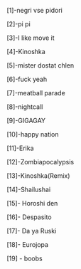 [1]-negri vse pidori

[2]-pi pi

[3]-I like move it

[4]-Kinoshka

[5]-mister dostat chlen

[6]-fuck yeah

[7]-meatball parade

[8]-nightcall

[9]-GIGAGAY

[10]-happy nation

[11]-Erika

[12]-Zombiapocalypsis

[13]-Kinoshka(Remix)

[14]-Shailushai

[15]- Horoshi den

[16]- Despasito

[17]- Da ya Ruski

[18]- Eurojopa

[19] - boobs
